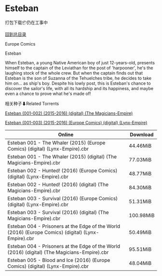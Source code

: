 # Esteban

打包下载📦仍在工事中

[回到总目录](/Catalogs.md)

Europe Comics

Esteban

When Esteban, a young Native American boy of just 12-years-old, presents himself to the captain of the Leviathan for the post of 'harpooner', he's the laughing stock of the whole crew. But when the captain finds out that Esteban is the son of Suzanna of the Tehuelches tribe, he decides to take him on... as ship's boy. Despite his lowly post, this is Esteban's chance to discover the sailor's life, with all its hardship and its happiness, and maybe even a chance to prove what he's made of!





相关种子⬇Related Torrents

[Esteban (001-002) (2015-2016) (digital) (The Magicians-Empire)](https://github.com/alicewish/markdown/blob/master/torrent/Esteban--001-002---2015-2016---digital---The-Magicians-Empire.md)

[Esteban (001-003) (2015-2016) (Europe Comics) (digital) (Lynx-Empire)](https://github.com/alicewish/markdown/blob/master/torrent/Esteban--001-003---2015-2016---Europe-Comics---digital---Lynx-Empire.md)

Online | Download
--- | ---
Esteban 001 - The Whaler (2015) (Europe Comics) (digital) (Lynx-Empire).cbr | 44.46MiB
Esteban 001 - The Whaler (2015) (digital) (The Magicians-Empire).cbr | 77.03MiB
Esteban 002 - Hunted! (2016) (Europe Comics) (digital) (Lynx-Empire).cbr | 48.77MiB
Esteban 002 - Hunted! (2016) (digital) (The Magicians-Empire).cbr | 84.30MiB
Esteban 003 - Survival (2016) (Europe Comics) (digital) (Lynx-Empire).cbr | 51.31MiB
Esteban 003 - Survival (2016) (digital) (The Magicians-Empire).cbr | 100.98MiB
Esteban 004 - Prisoners at the Edge of the World (2016) (Europe Comics) (digital) (Lynx-Empire).cbr | 50.49MiB
Esteban 004 - Prisoners at the Edge of the World (2016) (digital) (The Magicians-Empire).cbr | 95.51MiB
Esteban 005 - Blood and Ice (2016) (Europe Comics) (digital) (Lynx-Empire).cbr | 48.04MiB